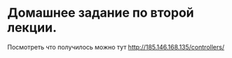 # Домашнее задание по второй лекции.
Посмотреть что получилось можно тут http://185.146.168.135/controllers/
